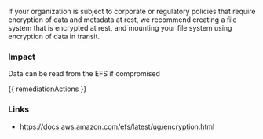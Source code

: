 
If your organization is subject to corporate or regulatory policies that require encryption of data and metadata at rest, we recommend creating a file system that is encrypted at rest, and mounting your file system using encryption of data in transit.

### Impact
Data can be read from the EFS if compromised

<!-- DO NOT CHANGE -->
{{ remediationActions }}

### Links
- https://docs.aws.amazon.com/efs/latest/ug/encryption.html


